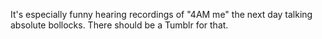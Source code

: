 It's especially funny hearing recordings of "4AM me" the next day talking absolute bollocks. There should be a Tumblr for that.